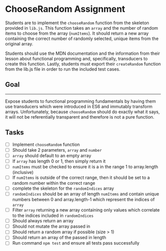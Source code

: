 # ChooseRandom Assignment

Students are to implement the ```chooseRandom``` function from the skeleton provided in ```lib.js```. This function takes an ```array``` and the number of random items to choose from the array (```numItems```). It should return a new array containing the correct number of randomly selected, unique items from the original array.

Students should use the MDN documentation and the information from their lesson about functional programming and, specifically, transducers to create this function. Lastly,
students must export their ```createRandom``` function from the lib.js file in order to run the included test cases.

## Goal

---

Expose students to functional programming fundamentals by having them use transducers which were introduced in ES6 and
immutably transform arrays. Unfortunately, because ```chooseRandom``` should do exactly what it says, it will not be
referentially transparent and therefore is not a pure function.

## Tasks

- [ ] Implement ```chooseRandom``` function
- [ ] Should take 2 parameters, ```array``` and ```number```
- [ ] ```array``` should default to an empty array
- [ ] If ```array``` has length 0 or 1, then simply return it
- [ ] ```numItems``` must be checked to ensure it is a in the range 1 to array.length (inclusive)
- [ ] If ```numItems``` is outside of the correct range, then it should be set to a random number within the correct range
- [ ] complete the skeleton for the ```randomIndices``` array
- [ ] ```randomIndices``` should be an array of length ```numItems``` and contain unique numbers between 0 and array.length-1 which represent the indices of ```array```
- [ ] Filter ```array``` returning a new array containing only values which correlate to the indices included in ```randomIndices```
- [ ] Should always return an array
- [ ] Should not mutate the array passed in
- [ ] Should return a random array if possible (size > 1)
- [ ] Should return an array of the passed in length
- [ ] Run command ```npm test``` and ensure all tests pass successfully
